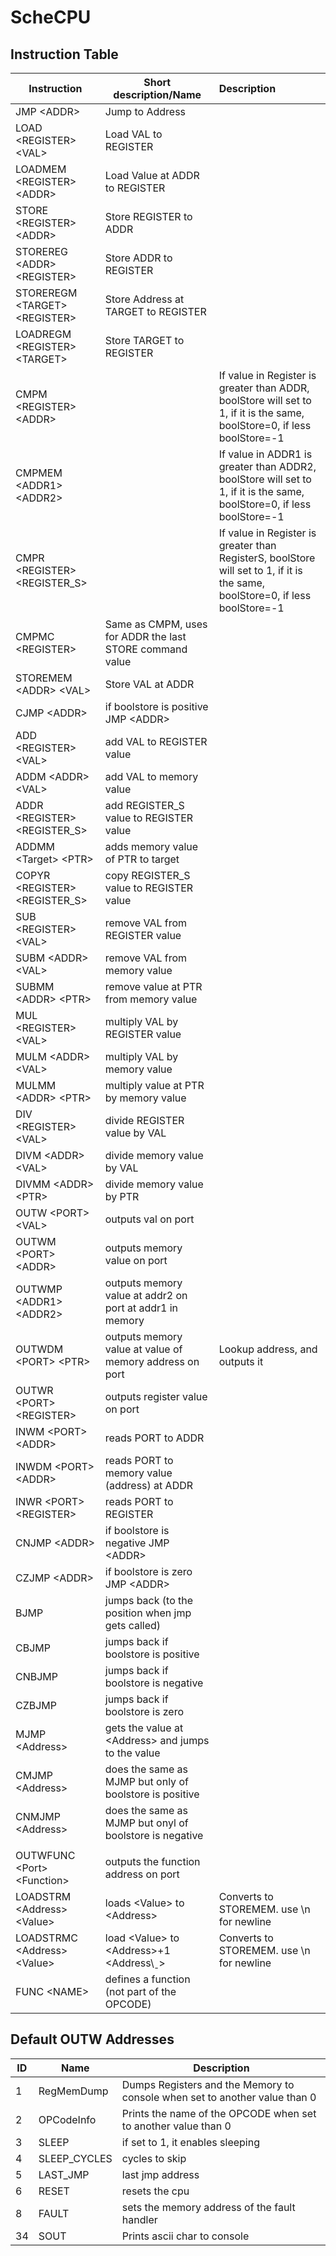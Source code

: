 # ScheCPU

## Instruction Table

| Instruction                       | Short description/Name                                   | Description                                                                                                                   |
|-----------------------------------|----------------------------------------------------------|:------------------------------------------------------------------------------------------------------------------------------|
| JMP \<ADDR\>                      | Jump to Address                                          |                                                                                                                               |
| LOAD \<REGISTER\> \<VAL\>         | Load VAL to REGISTER                                     |                                                                                                                               |
| LOADMEM \<REGISTER\> \<ADDR\>     | Load Value at ADDR to REGISTER                           |                                                                                                                               |
| STORE \<REGISTER\> \<ADDR\>       | Store REGISTER to ADDR                                   |                                                                                                                               |
| STOREREG \<ADDR\> \<REGISTER\>    | Store ADDR to REGISTER                                   |                                                                                                                               |
| STOREREGM \<TARGET\> \<REGISTER\> | Store Address at TARGET to REGISTER                      |                                                                                                                               |
| LOADREGM \<REGISTER\> \<TARGET\>  | Store TARGET to REGISTER                                 |                                                                                                                               |
| CMPM \<REGISTER\> \<ADDR\>        |                                                          | If value in Register is greater than ADDR, boolStore will set to 1, if it is the same, boolStore=0, if less boolStore=-1      |
| CMPMEM \<ADDR1\> \<ADDR2\>        |                                                          | If value in ADDR1 is greater than ADDR2, boolStore will set to 1, if it is the same, boolStore=0, if less boolStore=-1        |
| CMPR \<REGISTER\> \<REGISTER_S\>  |                                                          | If value in Register is greater than RegisterS, boolStore will set to 1, if it is the same, boolStore=0, if less boolStore=-1 |
| CMPMC \<REGISTER\>                | Same as CMPM, uses for ADDR the last STORE command value |                                                                                                                               |
| STOREMEM \<ADDR\> \<VAL\>         | Store VAL at ADDR                                        |                                                                                                                               |
| CJMP \<ADDR\>                     | if boolstore is positive JMP \<ADDR\>                    |                                                                                                                               |
| ADD \<REGISTER\> \<VAL\>          | add VAL to REGISTER value                                |                                                                                                                               |
| ADDM \<ADDR\> \<VAL\>             | add VAL to memory value                                  |                                                                                                                               |
| ADDR \<REGISTER\> \<REGISTER_S\>  | add REGISTER_S value to REGISTER value                   |                                                                                                                               |
| ADDMM \<Target\> \<PTR\>          | adds memory value of PTR to target                       |                                                                                                                               |
| COPYR \<REGISTER\> \<REGISTER_S\> | copy REGISTER_S value to REGISTER value                  |                                                                                                                               |
| SUB \<REGISTER\> \<VAL\>          | remove VAL from REGISTER value                           |                                                                                                                               |
| SUBM \<ADDR\> \<VAL\>             | remove VAL from memory value                             |                                                                                                                               |
| SUBMM \<ADDR\> \<PTR\>            | remove value at PTR from memory value                    |                                                                                                                               |
| MUL \<REGISTER\> \<VAL\>          | multiply VAL by REGISTER value                           |                                                                                                                               |
| MULM \<ADDR\> \<VAL\>             | multiply VAL by memory value                             |                                                                                                                               |
| MULMM \<ADDR\> \<PTR\>            | multiply value at PTR by memory value                    |                                                                                                                               |
| DIV \<REGISTER\> \<VAL\>          | divide REGISTER value by VAL                             |                                                                                                                               |
| DIVM \<ADDR\> \<VAL\>             | divide memory value by VAL                               |                                                                                                                               |
| DIVMM \<ADDR\> \<PTR\>            | divide memory value by PTR                               |                                                                                                                               |
| OUTW \<PORT\> \<VAL\>             | outputs val on port                                      |                                                                                                                               |
| OUTWM \<PORT\> \<ADDR\>           | outputs memory value on port                             |                                                                                                                               |
| OUTWMP \<ADDR1\> \<ADDR2\>        | outputs memory value at addr2 on port at addr1 in memory |                                                                                                                               |
| OUTWDM \<PORT\> \<PTR\>           | outputs memory value at value of memory address on port  | Lookup address, and outputs it                                                                                                |
| OUTWR \<PORT\> \<REGISTER\>       | outputs register value on port                           |                                                                                                                               |
| INWM \<PORT\> \<ADDR\>            | reads PORT to ADDR                                       |                                                                                                                               |
| INWDM \<PORT\> \<ADDR\>           | reads PORT to memory value (address) at ADDR             |                                                                                                                               |
| INWR \<PORT\> \<REGISTER\>        | reads PORT to REGISTER                                   |                                                                                                                               |
| CNJMP \<ADDR\>                    | if boolstore is negative JMP \<ADDR\>                    |                                                                                                                               |
| CZJMP \<ADDR\>                    | if boolstore is zero JMP \<ADDR\>                        |                                                                                                                               |
| BJMP                              | jumps back (to the position when jmp gets called)        |                                                                                                                               |
| CBJMP                             | jumps back if boolstore is positive                      |                                                                                                                               |
| CNBJMP                            | jumps back if boolstore is negative                      |                                                                                                                               |
| CZBJMP                            | jumps back if boolstore is zero                          |                                                                                                                               |
| MJMP \<Address\>                  | gets the value at \<Address\> and jumps to the value     |                                                                                                                               |
| CMJMP \<Address\>                 | does the same as MJMP but only of boolstore is positive  |                                                                                                                               |
| CNMJMP \<Address\>                | does the same as MJMP but onyl of boolstore is negative  |                                                                                                                               |
|                                   |                                                          |                                                                                                                               |
| OUTWFUNC \<Port\> \<Function\>    | outputs the function address on port                     |                                                                                                                               |
| LOADSTRM \<Address\> \<Value\>    | loads \<Value\> to \<Address\>                           | Converts to STOREMEM. use \n for newline                                                                                      |
| LOADSTRMC \<Address\> \<Value\>   | load \<Value\> to \<Address\>+1 \<Address\ˍ>             | Converts to STOREMEM. use \n for newline                                                                                      |
| FUNC \<NAME\>                     | defines a function (not part of the OPCODE)              |                                                                                                                               |

## Default OUTW Addresses

| ID | Name         | Description                                                                |
|----|--------------|----------------------------------------------------------------------------|
| 1  | RegMemDump   | Dumps Registers and the Memory to console when set to another value than 0 |
| 2  | OPCodeInfo   | Prints the name of the OPCODE when set to another value than 0             |
| 3  | SLEEP        | if set to 1, it enables sleeping                                           |
| 4  | SLEEP_CYCLES | cycles to skip                                                             |
| 5  | LAST_JMP     | last jmp address                                                           |
| 6  | RESET        | resets the cpu                                                             |
| 8  | FAULT        | sets the memory address of the fault handler                               |
| 34 | SOUT         | Prints ascii char to console                                               |
